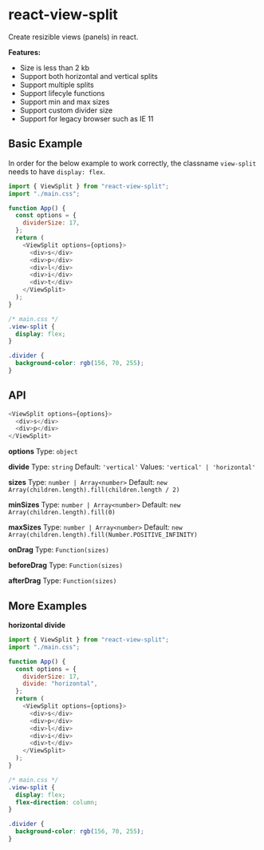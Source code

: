 # react-view-split

Create resizible views (panels) in react.

**Features:**

- Size is less than 2 kb
- Support both horizontal and vertical splits
- Support multiple splits
- Support lifecyle functions
- Support min and max sizes
- Support custom divider size
- Support for legacy browser such as IE 11

## Basic Example

In order for the below example to work correctly, the classname `view-split` needs to have `display: flex`.

```javascript
import { ViewSplit } from "react-view-split";
import "./main.css";

function App() {
  const options = {
    dividerSize: 17,
  };
  return (
    <ViewSplit options={options}>
      <div>s</div>
      <div>p</div>
      <div>l</div>
      <div>i</div>
      <div>t</div>
    </ViewSplit>
  );
}
```

```css
/* main.css */
.view-split {
  display: flex;
}

.divider {
  background-color: rgb(156, 70, 255);
}
```

## API

```javascript
<ViewSplit options={options}>
  <div>s</div>
  <div>p</div>
</ViewSplit>
```

**options**
Type: `object`

**divide**
Type: `string`
Default: `'vertical'`
Values: `'vertical' | 'horizontal'`

**sizes**
Type: `number | Array<number>`
Default: `new Array(children.length).fill(children.length / 2)`

**minSizes**
Type: `number | Array<number>`
Default: `new Array(children.length).fill(0)`

**maxSizes**
Type: `number | Array<number>`
Default: `new Array(children.length).fill(Number.POSITIVE_INFINITY)`

**onDrag**
Type: `Function(sizes)`

**beforeDrag**
Type: `Function(sizes)`

**afterDrag**
Type: `Function(sizes)`

## More Examples

**horizontal divide**

```javascript
import { ViewSplit } from "react-view-split";
import "./main.css";

function App() {
  const options = {
    dividerSize: 17,
    divide: "horizontal",
  };
  return (
    <ViewSplit options={options}>
      <div>s</div>
      <div>p</div>
      <div>l</div>
      <div>i</div>
      <div>t</div>
    </ViewSplit>
  );
}
```

```css
/* main.css */
.view-split {
  display: flex;
  flex-direction: column;
}

.divider {
  background-color: rgb(156, 70, 255);
}
```
